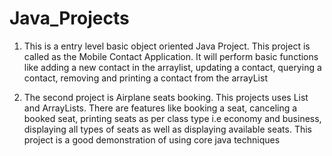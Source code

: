 # Java_Projects

1. This is a entry level basic object oriented Java Project. This project is called as the Mobile Contact Application. It will perform basic functions like adding a new contact in the arraylist, updating a contact, querying a contact, removing and printing a contact from the arrayList

2. The second project is Airplane seats booking. This projects uses List and ArrayLists. There are features like booking a seat, canceling a booked seat, printing seats as per class type i.e economy and business, displaying all types of seats as well as displaying available seats. This project is a good demonstration of using core java techniques

